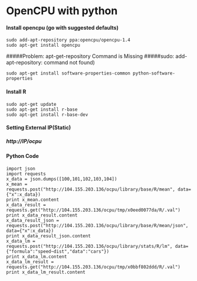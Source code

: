 # OpenCPU with python

#### Install opencpu (go with suggested defaults)
```
sudo add-apt-repository ppa:opencpu/opencpu-1.4
sudo apt-get install opencpu
```
#####Problem: apt-get-repository Command is Missing
#####sudo: add-apt-repository: command not found)
```
sudo apt-get install software-properties-common python-software-properties
```
#### Install R
```
sudo apt-get update
sudo apt-get install r-base
sudo apt-get install r-base-dev
```
#### Setting External IP(Static)
##### http://IP/ocpu
#### Python Code 
```
import json
import requests
x_data = json.dumps([100,101,102,103,104])
x_mean = requests.post("http://104.155.203.136/ocpu/library/base/R/mean", data={"x":x_data})
print x_mean.content
x_data_result = requests.get("http://104.155.203.136/ocpu/tmp/x0eed0077da/R/.val")
print x_data_result.content
x_data_result_json = requests.post("http://104.155.203.136/ocpu/library/base/R/mean/json", data={"x":x_data})
print x_data_result_json.content
x_data_lm = requests.post("http://104.155.203.136/ocpu/library/stats/R/lm", data={"formula":"speed~dist","data":"cars"})
print x_data_lm.content
x_data_lm_result = requests.get("http://104.155.203.136/ocpu/tmp/x0bbf802ddd/R/.val")
print x_data_lm_result.content
```





